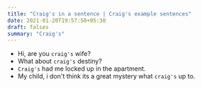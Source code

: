 ```yaml
---
title: "Craig's in a sentence | Craig's example sentences"
date: 2021-01-20T19:57:50+05:30
draft: falses
summary: "Craig's"
---
```

- Hi, are you `craig's` wife?
- What about `craig's` destiny?
- `Craig's` had me locked up in the apartment.
- My child, i don't think its a great mystery what `craig's` up to.
                 
